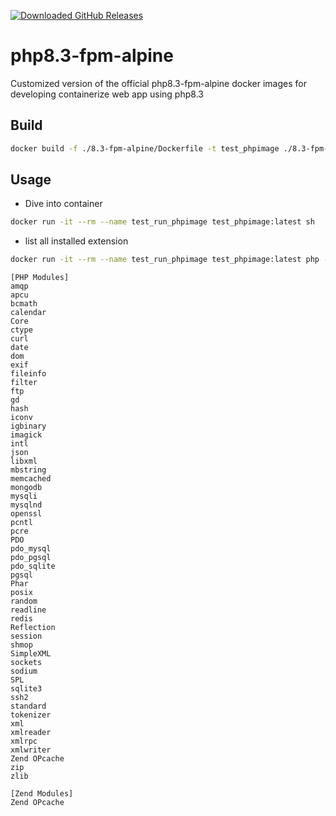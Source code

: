 [![Downloaded GitHub Releases](https://img.shields.io/github/downloads/arierinaldie/php8-docker/total.svg)](https://github.com/arierinaldie/php8-docker/releases)

# php8.3-fpm-alpine
Customized version of the official php8.3-fpm-alpine docker images for developing containerize web app using php8.3

## Build
```sh
docker build -f ./8.3-fpm-alpine/Dockerfile -t test_phpimage ./8.3-fpm-alpine
```

## Usage
* Dive into container
```sh
docker run -it --rm --name test_run_phpimage test_phpimage:latest sh
```
* list all installed extension
```sh
docker run -it --rm --name test_run_phpimage test_phpimage:latest php -m
```
```
[PHP Modules]
amqp
apcu
bcmath
calendar
Core
ctype
curl
date
dom
exif
fileinfo
filter
ftp
gd
hash
iconv
igbinary
imagick
intl
json
libxml
mbstring
memcached
mongodb
mysqli
mysqlnd
openssl
pcntl
pcre
PDO
pdo_mysql
pdo_pgsql
pdo_sqlite
pgsql
Phar
posix
random
readline
redis
Reflection
session
shmop
SimpleXML
sockets
sodium
SPL
sqlite3
ssh2
standard
tokenizer
xml
xmlreader
xmlrpc
xmlwriter
Zend OPcache
zip
zlib

[Zend Modules]
Zend OPcache
```
